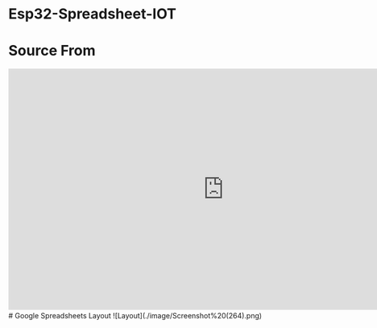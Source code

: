 # Esp32-Spreadsheet-IOT
# Source From 
<iframe width="853" height="480" src="https://www.youtube.com/embed/yem5EysVloc" title="ESP32 Relay Control With Google Sheets | ESP32 Home Automation" frameborder="0" allow="accelerometer; autoplay; clipboard-write; encrypted-media; gyroscope; picture-in-picture" allowfullscreen></iframe>
# Google Spreadsheets Layout 
![Layout](./image/Screenshot%20(264).png)
